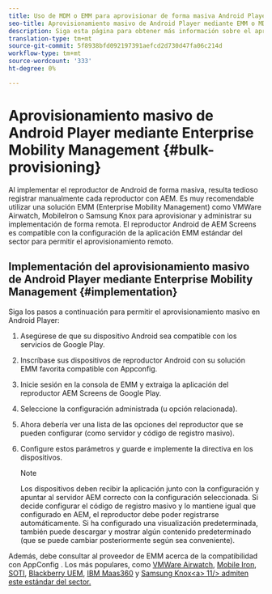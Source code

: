 ```yaml
---
title: Uso de MDM o EMM para aprovisionar de forma masiva Android Player
seo-title: Aprovisionamiento masivo de Android Player mediante EMM o MDM
description: Siga esta página para obtener más información sobre el aprovisionamiento masivo de Reproductor de Android mediante EMM o MDM
translation-type: tm+mt
source-git-commit: 5f8938bfd092197391aefcd2d730d47fa06c214d
workflow-type: tm+mt
source-wordcount: '333'
ht-degree: 0%

---
```



# Aprovisionamiento masivo de Android Player mediante Enterprise Mobility Management {#bulk-provisioning}

Al implementar el reproductor de Android de forma masiva, resulta tedioso registrar manualmente cada reproductor con AEM. Es muy recomendable utilizar una solución EMM (Enterprise Mobility Management) como VMWare Airwatch, MobileIron o Samsung Knox para aprovisionar y administrar su implementación de forma remota. El reproductor Android de AEM Screens es compatible con la configuración de la aplicación EMM estándar del sector para permitir el aprovisionamiento remoto.

## Implementación del aprovisionamiento masivo de Android Player mediante Enterprise Mobility Management {#implementation}

Siga los pasos a continuación para permitir el aprovisionamiento masivo en Android Player:

1. Asegúrese de que su dispositivo Android sea compatible con los servicios de Google Play.
1. Inscríbase sus dispositivos de reproductor Android con su solución EMM favorita compatible con Appconfig.
1. Inicie sesión en la consola de EMM y extraiga la aplicación del reproductor AEM Screens de Google Play.
1. Seleccione la configuración administrada (u opción relacionada).
1. Ahora debería ver una lista de las opciones del reproductor que se pueden configurar (como servidor y código de registro masivo).
1. Configure estos parámetros y guarde e implemente la directiva en los dispositivos.

   >[!NOTE]
   >Los dispositivos deben recibir la aplicación junto con la configuración y apuntar al servidor AEM correcto con la configuración seleccionada. Si decide configurar el código de registro masivo y lo mantiene igual que configurado en AEM, el reproductor debe poder registrarse automáticamente. Si ha configurado una visualización predeterminada, también puede descargar y mostrar algún contenido predeterminado (que se puede cambiar posteriormente según sea conveniente).

Además, debe consultar al proveedor de EMM acerca de la compatibilidad con AppConfig . Los más populares, como [VMWare Airwatch](https://docs.samsungknox.com/admin/uem/vm-configure-appconfig.htm), [Mobile Iron](https://docs.samsungknox.com/admin/uem/mobileiron2-configure-appconfig.htm), [SOTI](https://docs.samsungknox.com/admin/uem/soti-configure-appconfig.htm), [Blackberry UEM](https://docs.samsungknox.com/admin/uem/bb-configure-appconfig.htm), [IBM Maas360](https://docs.samsungknox.com/admin/uem/ibm-configure-appconfig.htm) y [Samsung Knox&lt;a> 11/> admiten este estándar del sector.](https://docs.samsungknox.com/admin/uem/km-configure-appconfig.htm)


